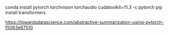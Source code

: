 conda install pytorch torchvision torchaudio cudatoolkit=11.3 -c pytorch
pip install transformers


https://towardsdatascience.com/abstractive-summarization-using-pytorch-f5063e67510
